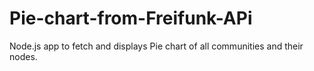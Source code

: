 # Pie-chart-from-Freifunk-APi
Node.js app to fetch and displays Pie chart of all communities and their nodes. 
